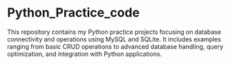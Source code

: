 # Python_Practice_code
This repository contains my Python practice projects focusing on database connectivity and operations using MySQL and SQLite. It includes examples ranging from basic CRUD operations to advanced database handling, query optimization, and integration with Python applications.

